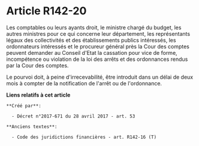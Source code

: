 # Article R142-20

Les comptables ou leurs ayants droit, le ministre chargé du budget, les autres ministres pour ce qui concerne leur
département, les représentants légaux des collectivités et des établissements publics intéressés, les ordonnateurs intéressés
et le procureur général près la Cour des comptes peuvent demander au Conseil d'Etat la cassation pour vice de forme,
incompétence ou violation de la loi des arrêts et des ordonnances rendus par la Cour des comptes.

Le pourvoi doit, à peine d'irrecevabilité, être introduit dans un délai de deux mois à compter de la notification de l'arrêt
ou de l'ordonnance.

**Liens relatifs à cet article**

	**Créé par**:

	  - Décret n°2017-671 du 28 avril 2017 - art. 53

	**Anciens textes**:

	  - Code des juridictions financières - art. R142-16 (T)
